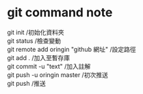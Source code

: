# git command note

git init /初始化資料夾<br>
git status /檢查變動<br>
git remote add oringin "github 網址" /設定路徑<br>
git add . /加入至暫存庫<br>
git commit -u "text" /加入註解<br>
git push -u oringin master /初次推送<br>
git push /推送<br>